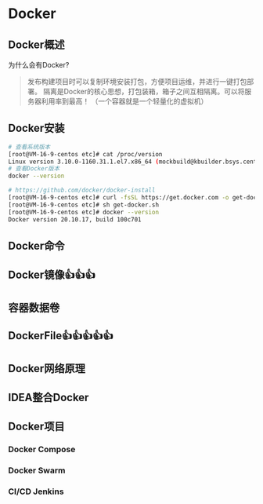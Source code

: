 # Docker

## Docker概述
为什么会有Docker?
> 发布构建项目时可以复制环境安装打包，方便项目运维，并进行一键打包部署。
> 隔离是Docker的核心思想，打包装箱，箱子之间互相隔离。可以将服务器利用率到最高！
> （一个容器就是一个轻量化的虚拟机）

## Docker安装
```bash
# 查看系统版本
[root@VM-16-9-centos etc]# cat /proc/version
Linux version 3.10.0-1160.31.1.el7.x86_64 (mockbuild@kbuilder.bsys.centos.org) (gcc version 4.8.5 20150623 (Red Hat 4.8.5-44) (GCC) ) #1 SMP Thu Jun 10 13:32:12 UTC 2021
# 查看Docker版本
docker --version

# https://github.com/docker/docker-install
[root@VM-16-9-centos etc]# curl -fsSL https://get.docker.com -o get-docker.sh
[root@VM-16-9-centos etc]# sh get-docker.sh
[root@VM-16-9-centos etc]# docker --version
Docker version 20.10.17, build 100c701
```

## Docker命令

## Docker镜像👍👍👍

## 容器数据卷

## DockerFile👍👍👍👍👍

## Docker网络原理

## IDEA整合Docker


## Docker项目

### Docker Compose

### Docker Swarm

### CI/CD Jenkins
